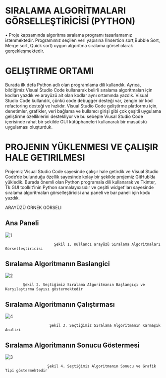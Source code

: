 # SIRALAMA ALGORİTMALARI GÖRSELLEŞTİRİCİSİ (PYTHON)

• Proje kapsamında algoritma sıralama programı tasarlamamız istenmektedir. Programımız seçilen veri yapısına (Insertion sort,Bubble Sort, Merge sort, Quick sort) uygun algoritma sıralama görsel olarak gerçekleşmektedir.


# GELIŞTIRME ORTAMI
Burada ilk defa Python adlı olan programlama dili kullandık. Ayrıca, bildiğimiz Visual Studio Code kullanarak belirli sıralama algoritmaları için kodları yazdık ve arayüzü ait olan kodlar aynı ortamında yazdık. Visual Studio Code kullandık, çünkü code debugger desteği var, zengin bir kod refactoring desteği ve hızlıdır. Visual Studio Code geliştirme platformu için, denetimler, grafikler, veri bağlama ve kullanıcı girişi gibi çok çeşitli uygulama geliştirme özelliklerini destekliyor ve bu sebeple Viusal Studio Code içerisinde rahat bir şekilde GUI kütüphaneleri kullanarak bir masaüstü uygulaması oluşturduk.

# PROJENIN YÜKLENMESI VE ÇALIŞIR HALE GETIRILMESI 
Projemiz Visual Studio Code sayesinde çalışır hale getirdik ve Visual Studio Code’de bulunduğu özellik sayesinde kolay bir şekilde projemiz GitHub’da yükledik. Burada önemli olan Python programala dili kullanarak ve Tkinter, Tk GUI toolkit'inin Python sarmalayıcısıdır ve çeşitli widget'ları sayesinde sıralama algoritmaları görselleştiricisi ana paneli ve bar paneli için kodu yazdık.


ARAYÜZÜ ÖRNEK GÖRSELI 

## Ana Paneli 

![1](https://github.com/harunsimsek1/algoritma-gorsellestiricisi/assets/72405540/35f36cc9-e88f-4bce-a136-b4610c493a83)

                          Şekil 1. Kullancı arayüzü Sıralama Algoritmaları Görselleştiricisi 

## Sıralama Algoritmanın Baslangici

![2](https://github.com/harunsimsek1/algoritma-gorsellestiricisi/assets/72405540/7528e806-8a95-47e5-bab9-903b2038d5c8)

            Şekil 2. Seçtiğimiz Sıralama Algoritmanın Başlangıçı ve Karşılaştırma Sayısı göstermektedir

## Sıralama Algoritmanın Çalıştırması 

![4](https://github.com/harunsimsek1/algoritma-gorsellestiricisi/assets/72405540/289abaa8-b763-4114-85fe-0bd81441212b)

                        Şekil 3. Seçtiğimiz Sıralama Algoritmanın Karmaşık Analizi 


## Sıralama Algoritmanın Sonucu Göstermesi

![3](https://github.com/harunsimsek1/algoritma-gorsellestiricisi/assets/72405540/e85198aa-dad5-4a76-9175-e604ccdc60e8)

                       Şekil 4. Seçtiğimiz Algoritmanın Sonucu ve Grafik Tipi göstermektedir
